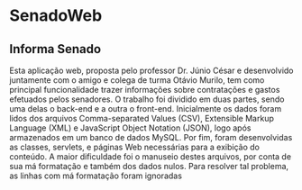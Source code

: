 # SenadoWeb

## Informa Senado

Esta aplicação web, proposta pelo professor Dr. Júnio César e desenvolvido juntamente com o amigo e colega de turma Otávio Murilo, tem como principal funcionalidade trazer informações sobre contratações e gastos efetuados pelos senadores.
O trabalho foi dividido em duas partes, sendo uma delas o back-end e a outra o
front-end. Inicialmente os dados foram lidos dos arquivos Comma-separated Values (CSV), Extensible Markup Language (XML) e JavaScript Object Notation (JSON),
logo após armazenados em um banco de dados MySQL.
Por fim, foram desenvolvidas as classes, servlets, e páginas Web necessárias para
a exibição do conteúdo. A maior dificuldade foi o manuseio destes arquivos, por
conta de sua má formatação e também dos dados nulos. Para resolver tal problema, as linhas com má formatação foram ignoradas
